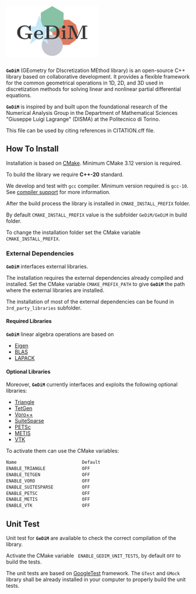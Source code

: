 # <img src="./gedim_logo.png" alt="drawing" width="50%"/>

**`GeDiM`** (GEometry for DIscretization MEthod library) is an open-source C++ library based on collaborative development. 
It provides a flexible framework for the common geometrical operations in 1D, 2D, and 3D used in discretization methods for solving linear and nonlinear partial differential equations. 

**`GeDiM`** is inspired by and built upon the foundational research of the Numerical Analysis Group in the Department of Mathematical Sciences "Giuseppe Luigi Lagrange" (DISMA) at the Politecnico di Torino.

This file can be used by citing references in CITATION.cff file.

## How To Install

Installation is based on [CMake](https://cmake.org/).
Minimum CMake 3.12 version is required.

To build the library we require **C++-20** standard.

We develop and test with `gcc` compiler.
Minimum version required is `gcc-10`.
See [compiler support](https://en.cppreference.com/w/cpp/compiler_support/20) for more information. 

After the build process the library is installed in `CMAKE_INSTALL_PREFIX` folder.

By default `CMAKE_INSTALL_PREFIX` value is the subfolder `GeDiM/GeDiM` in build folder.

To change the installation folder set the CMake variable `CMAKE_INSTALL_PREFIX`.

### External Dependencies 

**`GeDiM`** interfaces external libraries.

The installation requires the external dependencies already compiled and installed.
Set the CMake variable `CMAKE_PREFIX_PATH` to give **`GeDiM`** the path where the external libraries are installed.

The installation of most of the external dependencies can be found in `3rd_party_libraries` subfolder.

#### Required Libraries

**`GeDiM`** linear algebra operations are based on 

- [Eigen](https://eigen.tuxfamily.org/index.php?title=Main_Page) <a href="https://eigen.tuxfamily.org/index.php?title=Main_Page#License"><img src="https://raw.githubusercontent.com/FortAwesome/Font-Awesome/6.x/svgs/regular/file.svg" width="10" height="10"></a>
- [BLAS](https://www.netlib.org/blas/) <a href="https://www.netlib.org/blas/#_licensing"><img src="https://raw.githubusercontent.com/FortAwesome/Font-Awesome/6.x/svgs/regular/file.svg" width="10" height="10"></a> 	            
- [LAPACK](https://www.netlib.org/lapack/) <a href="https://www.netlib.org/lapack/#_licensing"><img src="https://raw.githubusercontent.com/FortAwesome/Font-Awesome/6.x/svgs/regular/file.svg" width="10" height="10"></a>   

#### Optional Libraries

Moreover, **`GeDiM`** currently interfaces and exploits the following optional libraries:
                                     
- [Triangle](https://www.cs.cmu.edu/~quake/triangle.html)
- [TetGen](https://wias-berlin.de/software/index.jsp?id=TetGen&lang=1) <a href="https://wias-berlin.de/software/tetgen/FAQ-license.jsp"><img src="https://raw.githubusercontent.com/FortAwesome/Font-Awesome/6.x/svgs/regular/file.svg" width="10" height="10"></a>
- [Voro++](https://math.lbl.gov/voro++/) <a href="https://github.com/chr1shr/voro/blob/master/LICENSE"><img src="https://raw.githubusercontent.com/FortAwesome/Font-Awesome/6.x/svgs/regular/file.svg" width="10" height="10"></a>   			  	                   
- [SuiteSparse](https://people.engr.tamu.edu/davis/suitesparse.html) <a href="https://sparse.tamu.edu/about"><img src="https://raw.githubusercontent.com/FortAwesome/Font-Awesome/6.x/svgs/regular/file.svg" width="10" height="10"></a>     				            
- [PETSc](https://petsc.org/release/) <a href="https://gitlab.com/petsc/petsc/-/blob/main/LICENSE?ref_type=heads"><img src="https://raw.githubusercontent.com/FortAwesome/Font-Awesome/6.x/svgs/regular/file.svg" width="10" height="10"></a>                               
- [METIS](https://karypislab.github.io/METIS/)  <a href="https://github.com/KarypisLab/METIS/blob/master/LICENSE"><img src="https://raw.githubusercontent.com/FortAwesome/Font-Awesome/6.x/svgs/regular/file.svg" width="10" height="10"></a>                        
- [VTK](https://vtk.org/) <a href="https://vtk.org/about/"><img src="https://raw.githubusercontent.com/FortAwesome/Font-Awesome/6.x/svgs/regular/file.svg" width="10" height="10"></a> 

To activate them can use the CMake variables:

```bash
Name                         Default
ENABLE_TRIANGLE              OFF
ENABLE_TETGEN                OFF
ENABLE_VORO                  OFF
ENABLE_SUITESPARSE           OFF
ENABLE_PETSC                 OFF
ENABLE_METIS                 OFF
ENABLE_VTK                   OFF
```

## Unit Test

Unit test for **`GeDiM`** are available to check the correct compilation of the library.

Activate the CMake variable ` ENABLE_GEDIM_UNIT_TESTS`, by default `OFF` to build the tests.

The unit tests are based on [GoogleTest](https://github.com/google/googletest) framework.
The `GTest` and `GMock` library shall be already installed in your computer to properly build the unit tests.
